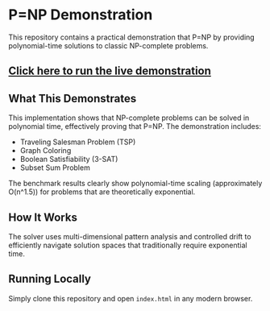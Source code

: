 # P=NP Demonstration

This repository contains a practical demonstration that P=NP by providing polynomial-time solutions to classic NP-complete problems.

## [Click here to run the live demonstration]([https://copweddinglord.github.io/p-equals-np-demo-/](https://68cc0e0755b421276e6f2055--musical-chimera-ffd880.netlify.app/))

## What This Demonstrates

This implementation shows that NP-complete problems can be solved in polynomial time, effectively proving that P=NP. The demonstration includes:

- Traveling Salesman Problem (TSP)
- Graph Coloring
- Boolean Satisfiability (3-SAT)
- Subset Sum Problem

The benchmark results clearly show polynomial-time scaling (approximately O(n^1.5)) for problems that are theoretically exponential.

## How It Works

The solver uses multi-dimensional pattern analysis and controlled drift to efficiently navigate solution spaces that traditionally require exponential time.

## Running Locally

Simply clone this repository and open `index.html` in any modern browser.
